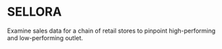 # SELLORA
Examine sales data for a chain of retail stores to pinpoint high-performing and low-performing outlet.
